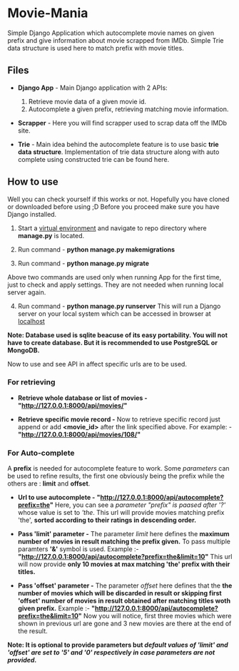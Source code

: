 # Movie-Mania
Simple Django Application which autocomplete movie names on given prefix and give information about movie scrapped from IMDb. 
Simple Trie data structure is used here to match prefix with movie titles.

## Files
- **Django App** - Main Django application with 2 APIs:
  1. Retrieve movie data of a given movie id.
  2. Autocomplete a given prefix, retrieving matching movie information.

- **Scrapper** - Here you will find scrapper used to scrap data off the IMDb site.

- **Trie** - Main idea behind the autocomplete feature is to use basic **trie data structure**. Implementation of trie data structure along with auto complete using constructed trie can be found here.


## How to use

Well you can check yourself if this works or not. Hopefully you have cloned or downloaded before using ;D
Before you proceed make sure you have Django installed. 
1. Start a [virtual environment](https://uoa-eresearch.github.io/eresearch-cookbook/recipe/2014/11/26/python-virtual-env/) and navigate to repo directory where **manage.py** is located.

2. Run command - **python manage.py makemigrations**

3. Run command - **python manage.py migrate**

Above two commands are used only when running App for the first time, just to check and apply settings. They are not needed when running local server again.

4. Run command - **python manage.py runserver**
  This will run a Django server on your local system which can be accessed in browser at [localhost](http://127.0.0.1:8000/)

**Note: Database used is sqlite beacuse of its easy portability. You will not have to create database. But it is recommended to use PostgreSQL or MongoDB.**

Now to use and see API in affect specific urls are to be used.

### For retrieving

- **Retrieve whole database or list of movies -** **"http://127.0.0.1:8000/api/movies/"**

- **Retrieve specific movie record -**  Now to retrieve specific record just append or add **<movie_id>** after the link specified above. For example: - **"http://127.0.0.1:8000/api/movies/108/"**

### For Auto-complete

A **prefix** is needed for autocomplete feature to work. Some *parameters* can be used to refine results, the first one obviously being the prefix while the others are : **limit** and **offset**.

 - **Url to use autocomplete -** **"http://127.0.0.1:8000/api/autocomplete?prefix=the"** 
Here, you can see a *parameter "prefix" is paased after '?'* whose value is set to *'the*. This url will provide movies matching prefix 'the', **sorted according to their ratings in descending order.**

- **Pass 'limit' parameter -** The parameter *limit* here defines the **maximum number of movies in result matching the prefix given.** To pass multiple paramters **'&'** symbol is used. Example :- **"http://127.0.0.1:8000/api/autocomplete?prefix=the&limit=10"**
This url will now provide **only 10 movies at max matching 'the' prefix with their titles.**

- **Pass 'offset' parameter -** The parameter *offset* here defines that the **the number of movies which will be discarded  in result or skipping first 'offset' number of movies in result obtained after matching titles woth given prefix.** Example :- **"http://127.0.0.1:8000/api/autocomplete?prefix=the&limit=10"**
Now you will notice, first three movies which were shown in previous url are gone and 3 new movies are there at the end of the result.

**Note: It is optional to provide parameters but *default values of 'limit' and 'offset' are set to '5' and '0' respectively in case parameters are not provided.***
